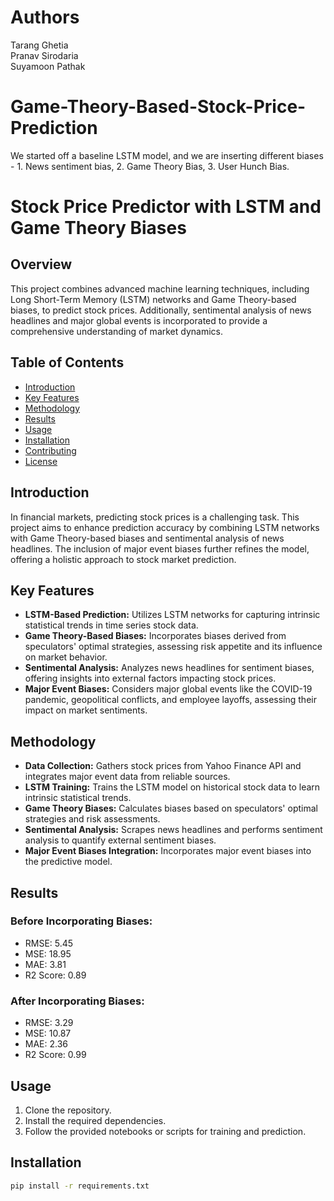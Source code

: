 # Authors
Tarang Ghetia <br>
Pranav Sirodaria <br>
Suyamoon Pathak 

# Game-Theory-Based-Stock-Price-Prediction
We started off a baseline LSTM model, and we are inserting different biases - 1. News sentiment bias, 2. Game Theory Bias, 3. User Hunch Bias.
# Stock Price Predictor with LSTM and Game Theory Biases

## Overview

This project combines advanced machine learning techniques, including Long Short-Term Memory (LSTM) networks and Game Theory-based biases, to predict stock prices. Additionally, sentimental analysis of news headlines and major global events is incorporated to provide a comprehensive understanding of market dynamics.

## Table of Contents

- [Introduction](#introduction)
- [Key Features](#key-features)
- [Methodology](#methodology)
- [Results](#results)
- [Usage](#usage)
- [Installation](#installation)
- [Contributing](#contributing)
- [License](#license)

## Introduction

In financial markets, predicting stock prices is a challenging task. This project aims to enhance prediction accuracy by combining LSTM networks with Game Theory-based biases and sentimental analysis of news headlines. The inclusion of major event biases further refines the model, offering a holistic approach to stock market prediction.

## Key Features

- **LSTM-Based Prediction:** Utilizes LSTM networks for capturing intrinsic statistical trends in time series stock data.
- **Game Theory-Based Biases:** Incorporates biases derived from speculators' optimal strategies, assessing risk appetite and its influence on market behavior.
- **Sentimental Analysis:** Analyzes news headlines for sentiment biases, offering insights into external factors impacting stock prices.
- **Major Event Biases:** Considers major global events like the COVID-19 pandemic, geopolitical conflicts, and employee layoffs, assessing their impact on market sentiments.

## Methodology

- **Data Collection:** Gathers stock prices from Yahoo Finance API and integrates major event data from reliable sources.
- **LSTM Training:** Trains the LSTM model on historical stock data to learn intrinsic statistical trends.
- **Game Theory Biases:** Calculates biases based on speculators' optimal strategies and risk assessments.
- **Sentimental Analysis:** Scrapes news headlines and performs sentiment analysis to quantify external sentiment biases.
- **Major Event Biases Integration:** Incorporates major event biases into the predictive model.

## Results

### Before Incorporating Biases:
- RMSE: 5.45
- MSE: 18.95
- MAE: 3.81
- R2 Score: 0.89

### After Incorporating Biases:
- RMSE: 3.29
- MSE: 10.87
- MAE: 2.36
- R2 Score: 0.99

## Usage

1. Clone the repository.
2. Install the required dependencies.
3. Follow the provided notebooks or scripts for training and prediction.

## Installation

```bash
pip install -r requirements.txt
